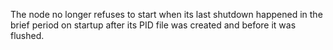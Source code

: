 The node no longer refuses to start when its last shutdown happened in the brief
period on startup after its PID file was created and before it was flushed.
